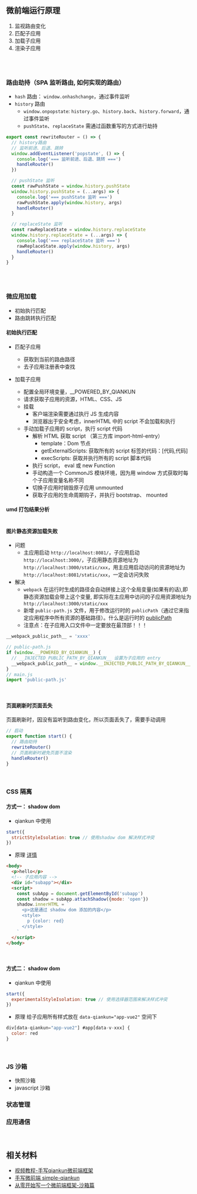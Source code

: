 ## 微前端运行原理
1. 监视路由变化
2. 匹配子应用
3. 加载子应用
4. 渲染子应用

<br>
<br>

### 路由劫持（SPA 监听路由, 如何实现的路由）
- `hash` 路由： `window.onhashchange`，通过事件监听
- `history` 路由
  - `window.onpopstate`: `history.go`、`history.back`、`history.forward`，通过事件监听
  - `pushState`、`replaceState` 需通过函数重写的方式进行劫持
```js
export const rewriteRouter = () => {
  // history路由
  // 监听前进、后退、跳转
  window.addEventListener('popstate', () => {
    console.log('=== 监听前进、后退、跳转 ===')
    handleRouter()
  })

  // pushState 监听
  const rawPushState = window.history.pushState
  window.history.pushState = (...args) => {
    console.log('=== pushState 监听 ===')
    rawPushState.apply(window.history, args)
    handleRouter()
  }

  // replaceState 监听
  const rawReplaceState = window.history.replaceState
  window.history.replaceState = (...args) => {
    console.log('=== replaceState 监听 ===')
    rawReplaceState.apply(window.history, args)
    handleRouter()
  }
}
```

<br>
<br>

### 微应用加载
- 初始执行匹配
- 路由跳转执行匹配
#### 初始执行匹配
- 匹配子应用
  - 获取到当前的路由路径
  - 去子应用注册表中查找

- 加载子应用
  - 配置全局环境变量，__POWERED_BY_QIANKUN
  - 请求获取子应用的资源，HTML、CSS、JS
  - 挂载
    - 客户端渲染需要通过执行 JS 生成内容
    - 浏览器出于安全考虑，innerHTML 中的 script 不会加载和执行
  - 手动加载子应用的 script，执行 script 代码
    - 解析 HTML 获取 script （第三方库 import-html-entry）
      - template：Dom 节点
      - getExternalScripts: 获取所有的 script 标签的代码：[代码,代码]
      - execScripts: 获取并执行所有的 script 脚本代码
    - 执行 script， eval 或 new Function
    - 手动构造一个 CommonJS 模块环境，因为用 window 方式获取时每个子应用变量名称不同
    - 切换子应用时销毁原子应用 unmounted
    - 获取子应用的生命周期钩子，并执行 bootstrap、 mounted

#### umd 打包结果分析
```js
```

#### 图片静态资源加载失败
- 问题
  - 主应用启动 `http://localhost:8081/`，子应用启动 `http://localhost:3000/`，子应用静态资源地址为 `http://localhost:3000/static/xxx`，用主应用启动访问的资源地址为 `http://localhost:8081/static/xxx`，一定会访问失败
- 解决
  - `webpack` 在运行时生成的路径会自动拼接上这个全局变量(如果有的话),即静态资源加载会带上这个变量, 即实际在主应用中访问的子应用资源地址为 `http://localhost:3000/static/xxx`
  - 新增 `public-path.js` 文件，用于修改运行时的 `publicPath`（通过它来指定应用程序中所有资源的基础路径）。什么是运行时的 [publicPath](https://webpack.docschina.org/guides/public-path/#on-the-fly) 
  - 注意点：在子应用入口文件中一定要放在最顶部！！！

```js
__webpack_public_path__ = 'xxxx'
```
```js
// public-path.js
if (window.__POWERED_BY_QIANKUN__) {
  // __INJECTED_PUBLIC_PATH_BY_QIANKUN__ 设置为子应用的 entry
  __webpack_public_path__ = window.__INJECTED_PUBLIC_PATH_BY_QIANKUN__
}
// main.js
import 'public-path.js'
```
<br>

#### 页面刷新时页面丢失
页面刷新时，因没有监听到路由变化，所以页面丢失了，需要手动调用
```js
// 启动
export function start() {
  // 路由劫持
  rewriteRouter()
  // 页面刷新时避免页面不渲染
  handleRouter()
}
```
<br>

### CSS 隔离

#### 方式一： shadow dom
-  qiankun 中使用
```js
start({
  strictStyleIsolation: true // 使用shadow dom 解决样式冲突
})
```

-  原理
[详情](https://developer.mozilla.org/zh-CN/docs/Web/API/Element/attachShadow)
```html
<body>
  <p>hello</p>
  <!-- 子应用内容 -->
  <div id="subapp"></div>
  <script>
    const subApp = document.getElementById('subapp')
    const shadow = subApp.attachShadow({mode: 'open'})
    shadow.innerHTML = `
      <p>这是通过 shadow dom 添加的内容</p>
      <style>
        p {color: red}
      </style>
    `
  </script>
</body>
```
<br>

#### 方式二： shadow dom
-  qiankun 中使用
```js
start({
  experimentalStyleIsolation: true // 使用选择器范围来解决样式冲突
})
```
- 原理
给子应用所有样式放在 `data-qiankun="app-vue2"` 空间下
```js
div[data-qiankun="app-vue2"] #app[data-v-xxx] {
  color: red
}
```

<br>

### JS 沙箱
- 快照沙箱
- javascript 沙箱

### 状态管理

### 应用通信



<br>

## 相关材料
- [视频教程-手写qiankun微前端框架](https://www.bilibili.com/video/BV1H34y117fe/?spm_id_from=333.337.search-card.all.click&vd_source=65105152fda76ce4f74f171879bbdcac)
- [手写微前端 simple-qiankun](https://juejin.cn/post/7079379620348313637)
- [从零开始写一个微前端框架-沙箱篇](https://github.com/micro-zoe/micro-app/issues/19)


